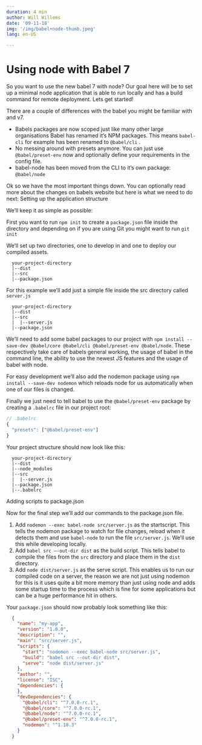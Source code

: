 ```yaml
---
duration: 4 min
author: Will Willems
date: '09-11-18'
img: '/img/babel+node-thumb.jpeg'
lang: en-US

---
```

# Using node with Babel 7

So you want to use the new babel 7 with node? Our goal here will be to set up a minimal node application that is able to run locally and has a build command for remote deployment. Lets get started!

There are a couple of differences with the babel you might be familiar with and v7.

* Babels packages are now scoped just like many other large organisations Babel has renamed it’s NPM packages. This means `babel-cli` for example has been renamed to `@babel/cli` .
* No messing around with presets anymore. You can just use `@babel/preset-env` now and optionally define your requirements in the config file.
* babel-node has been moved from the CLI to it’s own package: `@babel/node`

Ok so we have the most important things down. You can optionally read more about the changes on babels website but here is what we need to do next:
Setting up the application structure

We’ll keep it as simple as possible:

First you want to run `npm init` to create a `package.json` file inside the directory and depending on if you are using Git you might want to run `git init`

We’ll set up two directories, one to develop in and one to deploy our compiled assets.
```
  your-project-directory
  |--dist
  |--src
  |--package.json
```

For this example we’ll add just a simple file inside the src directory called `server.js`
```
  your-project-directory
  |--dist
  |--src
  |  |--server.js
  |--package.json
```

We’ll need to add some babel packages to our project with `npm install --save-dev @babel/core @babel/cli @babel/preset-env @babel/node`. These respectively take care of babels general working, the usage of babel in the command line, the ability to use the newest JS features and the usage of babel with node.

For easy development we’ll also add the nodemon package using `npm install --save-dev nodemon` which reloads node for us automatically when one of our files is changed.

Finally we just need to tell babel to use the `@babel/preset-env` package by creating a `.babelrc` file in our project root:

``` js
// .babelrc
{
  "presets": ["@babel/preset-env"]
}
```

Your project structure should now look like this:

```
  your-project-directory
  |--dist
  |--node_modules
  |--src
  |  |--server.js
  |--package.json
  |--.babelrc
```

Adding scripts to package.json

Now for the final step we’ll add our commands to the package.json file.

1. Add `nodemon --exec babel-node src/server.js` as the startscript. This tells the nodemon package to watch for file changes, reload when it detects them and use `babel-node` to run the file `src/server.js`. We’ll use this while developing locally.
2. Add `babel src —-out-dir dist` as the build script. This tells babel to compile the files from the `src` directory and place them in the `dist` directory.
3. Add `node dist/server.js` as the serve script. This enables us to run our compiled code on a server, the reason we are not just using nodemon for this is it uses quite a bit more memory than just using node and adds some startup time to the process which is fine for some applications but can be a huge performance hit in others.

Your `package.json` should now probably look something like this:

``` json
  {
    "name": "my-app",
    "version": "1.0.0",
    "description": "",
    "main": "src/server.js",
    "scripts": {
      "start": "nodemon --exec babel-node src/server.js",
      "build": "babel src --out-dir dist",
      "serve": "node dist/server.js"
    },
    "author": "",
    "license": "ISC",
    "dependencies": {
    },
    "devDependencies": {
      "@babel/cli": "^7.0.0-rc.1",
      "@babel/core": "^7.0.0-rc.1",
      "@babel/node": "^7.0.0-rc.1",
      "@babel/preset-env": "^7.0.0-rc.1",
      "nodemon": "^1.18.3"
    }
  }
```